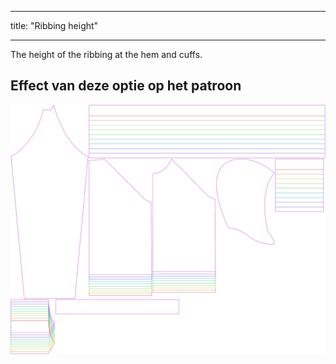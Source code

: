 - - -
title: "Ribbing height"
- - -

The height of the ribbing at the hem and cuffs.

## Effect van deze optie op het patroon

![This image shows the effect of this option by superimposing several variants that have a different value for this option](hugo_ribbingheight_sample.svg "Effect of this option on the pattern")
